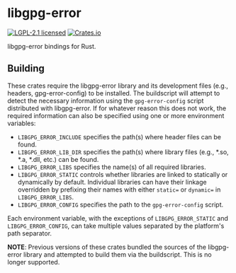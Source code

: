 # libgpg-error

[![LGPL-2.1 licensed](https://img.shields.io/crates/l/gpg-error.svg)](./COPYING)
[![Crates.io](https://img.shields.io/crates/v/gpg-error.svg)](https://crates.io/crates/gpg-error)

libgpg-error bindings for Rust.

## Building
These crates require the libgpg-error library and its development files (e.g.,
headers, gpg-error-config) to be installed. The buildscript will attempt to
detect the necessary information using the `gpg-error-config` script
distributed with libgpg-error. If for whatever reason this does not work, the
required information can also be specified using one or more environment variables:
- `LIBGPG_ERROR_INCLUDE` specifies the path(s) where header files can be found.
- `LIBGPG_ERROR_LIB_DIR` specifies the path(s) where library files (e.g., *.so,
  *.a, *.dll, etc.) can be found.
- `LIBGPG_ERROR_LIBS` specifies the name(s) of all required libraries.
- `LIBGPG_ERROR_STATIC` controls whether libraries are linked to
  statically or dynamically by default. Individual libraries can have their
  linkage overridden by prefixing their names with either `static=` or
  `dynamic=` in `LIBGPG_ERROR_LIBS`.
- `LIBGPG_ERROR_CONFIG` specifies the path to the `gpg-error-config` script.

Each environment variable, with the exceptions of `LIBGPG_ERROR_STATIC` and
`LIBGPG_ERROR_CONFIG`, can take multiple values separated by the platform's path
separator.

**NOTE**: Previous versions of these crates bundled the sources of the libgpg-error library and attempted
to build them via the buildscript. This is no longer supported.
